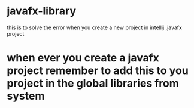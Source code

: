 # javafx-library
this is to solve the error when you create a new project in intellij ,javafx project
# when ever you create a javafx project remember to add this to you project in the global libraries from system 
